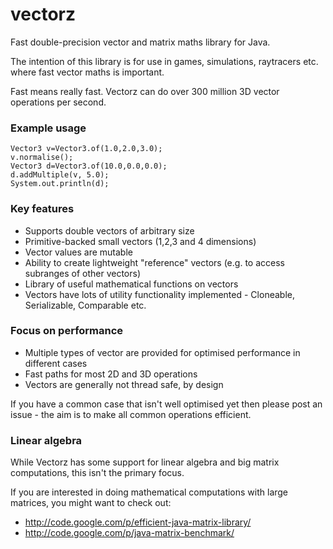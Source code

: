 # vectorz

Fast double-precision vector and matrix maths library for Java.

The intention of this library is for use in games, simulations, raytracers etc. 
where fast vector maths is important. 

Fast means really fast. Vectorz can do over 300 million 3D vector operations per second.

### Example usage

    Vector3 v=Vector3.of(1.0,2.0,3.0);		
    v.normalise();		
    Vector3 d=Vector3.of(10.0,0.0,0.0);		
    d.addMultiple(v, 5.0);
	System.out.println(d);	    

### Key features

 - Supports double vectors of arbitrary size
 - Primitive-backed small vectors (1,2,3 and 4 dimensions)
 - Vector values are mutable
 - Ability to create lightweight "reference" vectors (e.g. to access subranges of other vectors)
 - Library of useful mathematical functions on vectors
 - Vectors have lots of utility functionality implemented - Cloneable, Serializable, Comparable etc.

### Focus on performance

 - Multiple types of vector are provided for optimised performance in different cases
 - Fast paths for most 2D and 3D operations
 - Vectors are generally not thread safe, by design
 
If you have a common case that isn't well optimised yet then please post an issue - the aim is to make all common operations efficient.

### Linear algebra

While Vectorz has some support for linear algebra and big matrix computations, this isn't the primary focus. 

If you are interested in doing mathematical computations with large matrices, you might want to check out:

 - http://code.google.com/p/efficient-java-matrix-library/
 - http://code.google.com/p/java-matrix-benchmark/